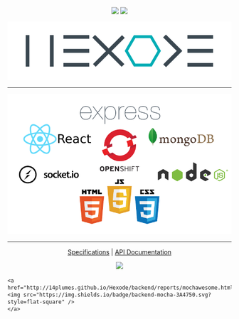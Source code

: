 <p align="center">
    <img src="https://img.shields.io/badge/license-mit-blue.svg?style=flat-square" />
    <img src="https://travis-ci.org/14Plumes/Hexode.svg" />
</p>

![hexode](images/hexode.png)

--------------------------------

![technologies](images/logos.png)

--------------------------------

<p align="center">
    <a href="SPECIFICATIONS.md">Specifications</a> | 
    <a href="http://14plumes.github.io/Hexode/backend/api">API Documentation</a>
</p>

<p align="center">
    <a href="http://14plumes.github.io/Hexode/backend/reports/eslint.html">
    <img src="https://img.shields.io/badge/backend-eslint-3A4750.svg?style=flat-square" />
    </a>

    <a href="http://14plumes.github.io/Hexode/backend/reports/mochawesome.html">
    <img src="https://img.shields.io/badge/backend-mocha-3A4750.svg?style=flat-square" />
    </a>
</p>

